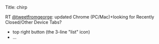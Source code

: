 Title: chirp

RT <a href="http://twitter.com/tweetfromgeorge">@tweetfromgeorge</a>: updated Chrome (PC/Mac)+looking for Recently Closed/Other Device Tabs? 
- top right button (the 3-line "list" icon)
- …
